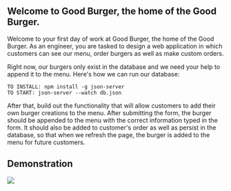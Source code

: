 ## Welcome to Good Burger, the home of the Good Burger.
Welcome to your first day of work at Good Burger, the home of the Good Burger.
As an engineer, you are tasked to design a web application in which customers can see our menu, order burgers as well as make custom orders.

Right now, our burgers only exist in the database and we need your help to append it to the menu.
Here's how we can run our database:
```
TO INSTALL: npm install -g json-server
TO START: json-server --watch db.json
```

<!-- Each burger that we `fetch` from the database should have the following classes when appending it to the DOM:

```
<div class="burger">
  <h3 class="burger_title">Good Burger</h3>
    <img src="https://www.lovelesscafe.com/uploads/recipeimages/BBQBaconBurger-web.jpg">
    <p class="burger_description">
      What a Good Burger!
    </p>
    <button class="button">Add to Order</button>
</div>
``` -->

<!-- After the burgers are appended to the `burger-menu`,  -->

<!-- customers can press on the `Add to Order` button, which will then append the name of the burger into the 'Your Order' list on the left of the page. For now, do not worry about the repeats. If a customer orders two Good Burgers, you can (and should) have two Good Burgers on your order list. -->

After that, build out the functionality that will allow customers to add their own burger creations to the menu.
 After submitting the form, the burger should be appended to the menu with the correct information typed in the form.
  It should also be added to customer's order as well as persist in the database, so that when we refresh the page, the burger is added to the menu for future customers.

## Demonstration
![](Demonstration.gif)
